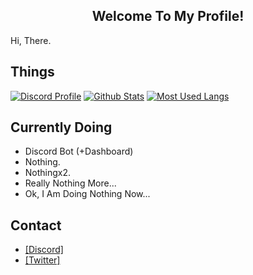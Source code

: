 <h2 align='center'>Welcome To My Profile!</h2>

Hi, There.

## Things
[![Discord Profile](https://lanyard-profile-readme.vercel.app/api/899400183396302918)](https://github.com/thejoaqun)
[![Github Stats](https://github-readme-stats.vercel.app/api?username=thejoaqun&include_all_commits=true&show_icons=true&hide_border=true&hide_title=true&count_private=true&theme=dark)](https://github.com/thejoaqun)
[![Most Used Langs](https://github-readme-stats.vercel.app/api/top-langs/?username=thejoaqun&layout=compact&show_icons=true&hide_border=true&hide_title=false&count_private=true&theme=dark)](https://github.com/thejoaqun)

## Currently Doing
* Discord Bot (+Dashboard)
* Nothing.
* Nothingx2.
* Really Nothing More...
* Ok, I Am Doing Nothing Now...

## Contact
* [[Discord]](https://discord.com/users/899400183396302918)
* [[Twitter]](https://twitter.com/thejoaqun)